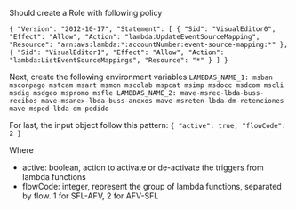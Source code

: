 Should create a Role with following policy

`{
    "Version": "2012-10-17",
    "Statement": [
        {
            "Sid": "VisualEditor0",
            "Effect": "Allow",
            "Action": "lambda:UpdateEventSourceMapping",
            "Resource": "arn:aws:lambda:*:accountNumber:event-source-mapping:*"
        },
        {
            "Sid": "VisualEditor1",
            "Effect": "Allow",
            "Action": "lambda:ListEventSourceMappings",
            "Resource": "*"
        }
    ]
}`

Next, create the following environment variables
`LAMBDAS_NAME_1: msban msconpago mstcam msart msmon mscolab mspcat msimp msdocc msdcom mscli msdig msdgeo mspromo msfle
LAMBDAS_NAME_2: mave-msrec-lbda-buss-recibos mave-msanex-lbda-buss-anexos mave-msreten-lbda-dm-retenciones mave-msped-lbda-dm-pedido`

For last, the input object follow this pattern:
`{
  "active": true,
  "flowCode": 2
}`

Where
- active: boolean, action to activate or de-activate the triggers from lambda functions
- flowCode: integer, represent the group of lambda functions, separated by flow. 1 for SFL-AFV, 2 for AFV-SFL
